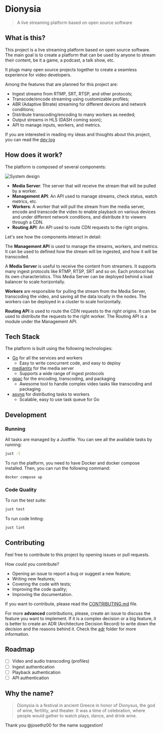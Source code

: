 # Dionysia

> A live streaming platform based on open source software

## What is this?

This project is a live streaming platform based on open source software. The main goal is to create a platform that can be used by anyone to stream their content, be it a game, a podcast, a talk show, etc.

It plugs many open source projects together to create a seamless experience for video developers.

Among the features that are planned for this project are:
* Ingest streams from RTMP, SRT, RTSP, and other protocols;
* Transcode/encode streaming using customizable profiles;
* ABR (Adaptive Bitrate) streaming for different devices and network conditions;
* Distribute transcoding/encoding to many workers as needed;
* Output streams in HLS (DASH coming soon);
* API to manage inputs, workers, and metrics.

If you are interested in reading my ideas and thoughts about this project, you can read the [dev log](docs/DEV_LOG.md)

## How does it work?

The platform is composed of several components:

![System design](docs/static/architecture.png)

* **Media Server**: The server that will receive the stream that will be pulled by a worker.
* **Management API**: An API used to manage streams, check status, watch metrics, etc.
* **Workers**: A worker that will pull the stream from the media server, encode and transcode the video to enable playback on various devices and under different network conditions, and distribute it to viewers through a CDN.
* **Routing API**: An API used to route CDN requests to the right origins.

Let's see how the components interact in detail:

The **Management API** is used to manage the streams, workers, and metrics. It can be used to defined how the stream will be ingested, and how it will be transcoded.

A **Media Server** is useful to receive the content from streamers. It supports many ingest protocols like RTMP, RTSP, SRT and so on. Each protocol has its own characteristics. This Media Server can be deployed behind a load balancer to scale horizontally.

**Workers** are responsible for pulling the stream from the Media Server, transcoding the video, and saving all the data locally in the nodes. The workers can be deployed in a cluster to scale horizontally.

**Routing API** is used to route the CDN requests to the right origins. It can be used to distribute the requests to the right worker. The Routing API is a module under the Management API.

## Tech Stack

The platform is built using the following technologies:

* [Go](https://go.dev/) for all the services and workers
    * Easy to write concurrent code, and easy to deploy
* [mediamtx](https://github.com/bluenviron/mediamtx) for the media server
    * Supports a wide range of ingest protocols
* [gpac](https://gpac.io/) for the encoding, transcoding, and packaging
    * Awesome tool to handle complex video tasks like transcoding and packaging
* [asynq](https://github.com/hibiken/asynq) for distributing tasks to workers
    * Scalable, easy to use task queue for Go

## Development

### Running

All tasks are managed by a Justfile. You can see all the available tasks by running:

```sh
just -l
```

To run the platform, you need to have Docker and docker compose installed. Then, you can run the following command:

```sh
docker compose up
```

### Code Quality

To run the test suite:

```sh
just test
```

To run code linting:

```sh
just lint
```

## Contributing

Feel free to contribute to this project by opening issues or pull requests.

How could you contribute?

* Opening an issue to report a bug or suggest a new feature;
* Writing new features;
* Covering the code with tests;
* Improving the code quality;
* Improving the documentation.

If you want to contribute, please read the [CONTRIBUTING.md](.github/CONTRIBUTING.md) file.

For more **advanced** contributions, please, create an issue to discuss the feature you want to implement. If it is a complex decision or a big feature, it is better to create an ADR (Architecture Decision Record) to write down the decision and the reasons behind it. Check the [adr](docs/adr) folder for more information.

## Roadmap

- [ ] Video and audio transcoding (profiles)
- [ ] Ingest authentication
- [ ] Playback authentication
- [ ] API authentication

## Why the name?

> Dionysia is a festival in ancient Greece in honor of Dionysus, the god of wine, fertility, and theater. It was a time of celebration, where people would gather to watch plays, dance, and drink wine.

Thank you @josethz00 for the name suggestion!
